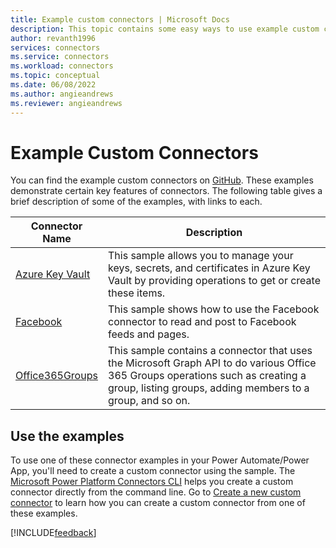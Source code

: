 ```yaml
---
title: Example custom connectors | Microsoft Docs
description: This topic contains some easy ways to use example custom connectors.
author: revanth1996
services: connectors
ms.service: connectors
ms.workload: connectors
ms.topic: conceptual
ms.date: 06/08/2022
ms.author: angieandrews
ms.reviewer: angieandrews
---
```


# Example Custom Connectors

You can find the example custom connectors on [GitHub](https://github.com/Microsoft/PowerPlatformConnectors/tree/master/custom-connectors). These examples demonstrate certain key features of connectors. The following table gives a brief description of some of the examples, with links to each.

| Connector Name | Description |
| --- | ---|
| [Azure Key Vault](https://github.com/Microsoft/PowerPlatformConnectors/tree/master/custom-connectors/AzureKeyVault) |  This sample allows you to manage your keys, secrets, and certificates in Azure Key Vault by providing operations to get or create these items. |
| [Facebook](https://github.com/Microsoft/PowerPlatformConnectors/tree/master/custom-connectors/Facebook) | This sample shows how to use the Facebook connector to read and post to Facebook feeds and pages. |
| [Office365Groups](https://github.com/Microsoft/PowerPlatformConnectors/tree/master/custom-connectors/Office365Groups) |  This sample contains a connector that uses the Microsoft Graph API to do various Office 365 Groups operations such as creating a group, listing groups, adding members to a group, and so on. |

## Use the examples

To use one of these connector examples in your Power Automate/Power App, you'll need to create a custom connector using the sample. The [Microsoft Power Platform Connectors CLI](https://github.com/Microsoft/PowerPlatformConnectors/tree/master/tools/paconn-cli) helps you create a custom connector directly from the command line. Go to [Create a new custom connector](https://github.com/Microsoft/PowerPlatformConnectors/tree/master/tools/paconn-cli#create-a-new-custom-connector) to learn how you can create a custom connector from one of these examples.

[!INCLUDE[feedback](../includes/feedback.md)]